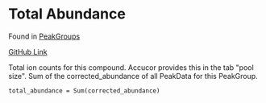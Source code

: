 # Total Abundance

Found in [PeakGroups](../Types%20of%20Data%20Output/PeakGroups.md)

[GitHub Link](https://github.com/Princeton-LSI-ResearchComputing/tracebase/blob/1a7e9f9a05b01e00fdb83b4e1e97ef54c6588302/DataRepo/models/peak_group.py#L53-L65)

Total ion counts for this compound. Accucor provides this in the tab "pool
size". Sum of the corrected_abundance of all PeakData for this PeakGroup.

`total_abundance = Sum(corrected_abundance)`
